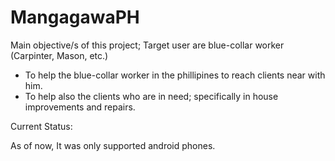 # MangagawaPH

Main objective/s of this project; Target user are blue-collar worker (Carpinter, Mason, etc.)
- To help the blue-collar worker in the phillipines to reach clients near with him.
- To help also the clients who are in need; specifically in house improvements and repairs.

Current Status:

As of now, It was only supported android phones.
